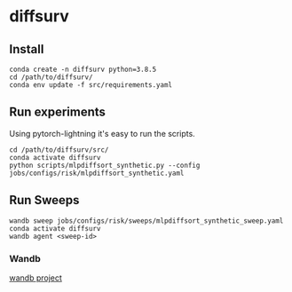 # diffsurv

## Install
```{bash}
conda create -n diffsurv python=3.8.5
cd /path/to/diffsurv/
conda env update -f src/requirements.yaml
```

## Run experiments

Using pytorch-lightning it's easy to run the scripts. 

```{bash}
cd /path/to/diffsurv/src/
conda activate diffsurv
python scripts/mlpdiffsort_synthetic.py --config jobs/configs/risk/mlpdiffsort_synthetic.yaml
```

## Run Sweeps

```{bash}
wandb sweep jobs/configs/risk/sweeps/mlpdiffsort_synthetic_sweep.yaml
conda activate diffsurv
wandb agent <sweep-id>
```

### Wandb 
[wandb project](https://wandb.ai/cardiors/diffsurv)
